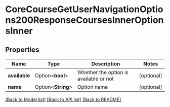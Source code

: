 # CoreCourseGetUserNavigationOptions200ResponseCoursesInnerOptionsInner

## Properties

Name | Type | Description | Notes
------------ | ------------- | ------------- | -------------
**available** | Option<**bool**> | Whether the option is available or not | [optional]
**name** | Option<**String**> | Option name | [optional]

[[Back to Model list]](../README.md#documentation-for-models) [[Back to API list]](../README.md#documentation-for-api-endpoints) [[Back to README]](../README.md)


